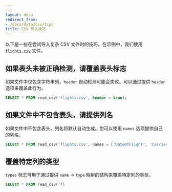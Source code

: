 ```yaml
---
---
layout: docu
redirect_from:
- /docs/data/csv/tips
title: CSV 导入技巧
---
```


以下是一些在尝试导入复杂 CSV 文件时的技巧。在示例中，我们使用 [`flights.csv`](/data/flights.csv) 文件。

## 如果表头未被正确检测，请覆盖表头标志

如果文件中仅包含字符串列，`header` 自动检测可能会失败。可以通过提供 `header` 选项来覆盖此行为。

```sql
SELECT * FROM read_csv('flights.csv', header = true);
```

## 如果文件中不包含表头，请提供列名

如果文件中不包含表头，列名将默认自动生成。您可以使用 `names` 选项提供自己的列名。

```sql
SELECT * FROM read_csv('flights.csv', names = ['DateOfFlight', 'CarrierName']);
```

## 覆盖特定列的类型

`types` 标志可用于通过提供 `name` → `type` 映射的结构来覆盖特定列的类型。

```sql
SELECT * FROM read_csv('fl
```